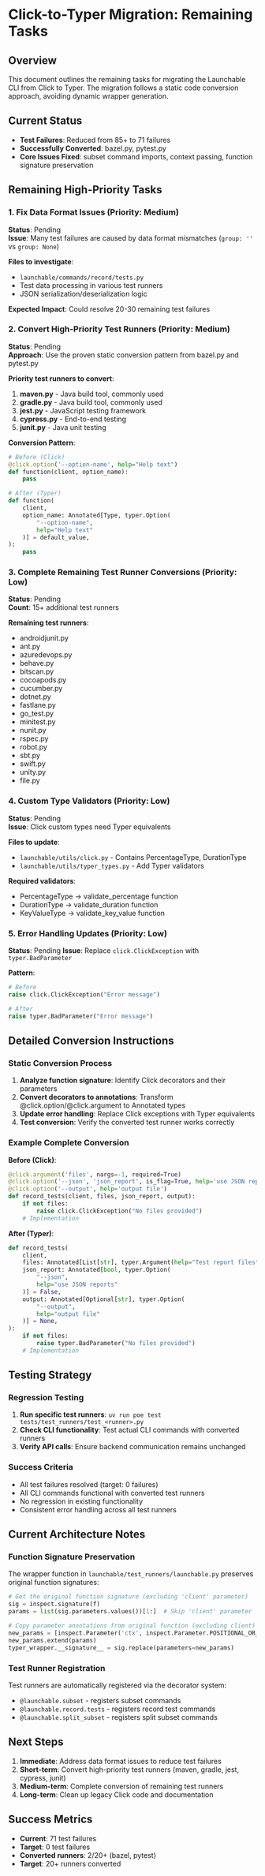 # Click-to-Typer Migration: Remaining Tasks

## Overview
This document outlines the remaining tasks for migrating the Launchable CLI from Click to Typer. The migration follows a static code conversion approach, avoiding dynamic wrapper generation.

## Current Status
- **Test Failures**: Reduced from 85+ to 71 failures
- **Successfully Converted**: bazel.py, pytest.py
- **Core Issues Fixed**: subset command imports, context passing, function signature preservation

## Remaining High-Priority Tasks

### 1. Fix Data Format Issues (Priority: Medium)
**Status**: Pending  
**Issue**: Many test failures are caused by data format mismatches (`group: ''` vs `group: None`)

**Files to investigate**:
- `launchable/commands/record/tests.py`
- Test data processing in various test runners
- JSON serialization/deserialization logic

**Expected Impact**: Could resolve 20-30 remaining test failures

### 2. Convert High-Priority Test Runners (Priority: Medium)
**Status**: Pending  
**Approach**: Use the proven static conversion pattern from bazel.py and pytest.py

**Priority test runners to convert**:
1. **maven.py** - Java build tool, commonly used
2. **gradle.py** - Java build tool, commonly used  
3. **jest.py** - JavaScript testing framework
4. **cypress.py** - End-to-end testing
5. **junit.py** - Java unit testing

**Conversion Pattern**:
```python
# Before (Click)
@click.option('--option-name', help="Help text")
def function(client, option_name):
    pass

# After (Typer)
def function(
    client,
    option_name: Annotated[Type, typer.Option(
        "--option-name",
        help="Help text"
    )] = default_value,
):
    pass
```

### 3. Complete Remaining Test Runner Conversions (Priority: Low)
**Status**: Pending  
**Count**: 15+ additional test runners

**Remaining test runners**:
- androidjunit.py
- ant.py  
- azuredevops.py
- behave.py
- bitscan.py
- cocoapods.py
- cucumber.py
- dotnet.py
- fastlane.py
- go_test.py
- minitest.py
- nunit.py
- rspec.py
- robot.py
- sbt.py
- swift.py
- unity.py
- file.py

### 4. Custom Type Validators (Priority: Low)
**Status**: Pending  
**Issue**: Click custom types need Typer equivalents

**Files to update**:
- `launchable/utils/click.py` - Contains PercentageType, DurationType
- `launchable/utils/typer_types.py` - Add Typer validators

**Required validators**:
- PercentageType → validate_percentage function
- DurationType → validate_duration function  
- KeyValueType → validate_key_value function

### 5. Error Handling Updates (Priority: Low)  
**Status**: Pending
**Issue**: Replace `click.ClickException` with `typer.BadParameter`

**Pattern**:
```python
# Before
raise click.ClickException("Error message")

# After  
raise typer.BadParameter("Error message")
```

## Detailed Conversion Instructions

### Static Conversion Process
1. **Analyze function signature**: Identify Click decorators and their parameters
2. **Convert decorators to annotations**: Transform @click.option/@click.argument to Annotated types
3. **Update error handling**: Replace Click exceptions with Typer equivalents
4. **Test conversion**: Verify the converted test runner works correctly

### Example Complete Conversion

**Before (Click)**:
```python
@click.argument('files', nargs=-1, required=True)
@click.option('--json', 'json_report', is_flag=True, help='use JSON reports')
@click.option('--output', help='output file')
def record_tests(client, files, json_report, output):
    if not files:
        raise click.ClickException("No files provided")
    # Implementation
```

**After (Typer)**:
```python
def record_tests(
    client,
    files: Annotated[List[str], typer.Argument(help="Test report files")],
    json_report: Annotated[bool, typer.Option(
        "--json", 
        help="use JSON reports"
    )] = False,
    output: Annotated[Optional[str], typer.Option(
        "--output",
        help="output file"
    )] = None,
):
    if not files:
        raise typer.BadParameter("No files provided")
    # Implementation  
```

## Testing Strategy

### Regression Testing
1. **Run specific test runners**: `uv run poe test tests/test_runners/test_<runner>.py`
2. **Check CLI functionality**: Test actual CLI commands with converted runners
3. **Verify API calls**: Ensure backend communication remains unchanged

### Success Criteria
- All test failures resolved (target: 0 failures)
- All CLI commands functional with converted test runners
- No regression in existing functionality
- Consistent error handling across all test runners

## Current Architecture Notes

### Function Signature Preservation
The wrapper function in `launchable/test_runners/launchable.py` preserves original function signatures:

```python
# Get the original function signature (excluding 'client' parameter)
sig = inspect.signature(f)
params = list(sig.parameters.values())[1:]  # Skip 'client' parameter

# Copy parameter annotations from original function (excluding client)
new_params = [inspect.Parameter('ctx', inspect.Parameter.POSITIONAL_OR_KEYWORD, annotation=typer.Context)]
new_params.extend(params)
typer_wrapper.__signature__ = sig.replace(parameters=new_params)
```

### Test Runner Registration
Test runners are automatically registered via the decorator system:
- `@launchable.subset` - registers subset commands
- `@launchable.record.tests` - registers record test commands  
- `@launchable.split_subset` - registers split subset commands

## Next Steps

1. **Immediate**: Address data format issues to reduce test failures
2. **Short-term**: Convert high-priority test runners (maven, gradle, jest, cypress, junit)
3. **Medium-term**: Complete conversion of remaining test runners
4. **Long-term**: Clean up legacy Click code and documentation

## Success Metrics
- **Current**: 71 test failures
- **Target**: 0 test failures
- **Converted runners**: 2/20+ (bazel, pytest)
- **Target**: 20+ runners converted
